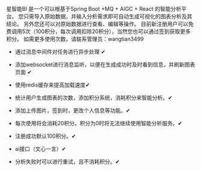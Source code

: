  星智能BI 是一个可以根基于Spring Boot +MQ + AIGC + React 的智能分析平台。
            您只需导入原始数据，并输入分析需求即可自动生成可视化的图表分析及其结论。
            另外您还可以对原始数据进行查看、编辑等操作。
            目前新注册用户可以免费调用5次（100积分，每次调用扣除20积分），当然您也可以通过签到获取更多积分。
            如需更多使用次数，请联系管理员：wangtian3499
 
- 通过消息中间件对任务进行异步处理 ✔

- 添加websocket进行消息监听，以便在生成成功时及时看到信息，并刷新图表页面 ✔

- 使用redis缓存来提高加载速度✔

- 统计用户生成图表的次数，添加积分系统，消耗积分来智能分析。✔

- 添加上传图片，签到时，更改个人信息等功能。✔

- 每次使用将会消耗20积分。积分为0时将无法继续使用智能分析服务。✔

- 注册成功默认100积分。✔

- ai接口（文心一言）✔

- 分析失败时可以进行重试，且不消耗积分。✔






